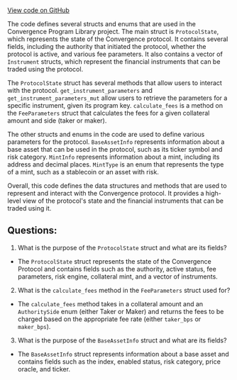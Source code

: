 [View code on GitHub](https://github.com/convergence-rfq/convergence-program-library/rfq/program/src/state/protocol.rs)

The code defines several structs and enums that are used in the Convergence Program Library project. The main struct is `ProtocolState`, which represents the state of the Convergence protocol. It contains several fields, including the authority that initiated the protocol, whether the protocol is active, and various fee parameters. It also contains a vector of `Instrument` structs, which represent the financial instruments that can be traded using the protocol.

The `ProtocolState` struct has several methods that allow users to interact with the protocol. `get_instrument_parameters` and `get_instrument_parameters_mut` allow users to retrieve the parameters for a specific instrument, given its program key. `calculate_fees` is a method on the `FeeParameters` struct that calculates the fees for a given collateral amount and side (taker or maker).

The other structs and enums in the code are used to define various parameters for the protocol. `BaseAssetInfo` represents information about a base asset that can be used in the protocol, such as its ticker symbol and risk category. `MintInfo` represents information about a mint, including its address and decimal places. `MintType` is an enum that represents the type of a mint, such as a stablecoin or an asset with risk.

Overall, this code defines the data structures and methods that are used to represent and interact with the Convergence protocol. It provides a high-level view of the protocol's state and the financial instruments that can be traded using it.
## Questions: 
 1. What is the purpose of the `ProtocolState` struct and what are its fields?
- The `ProtocolState` struct represents the state of the Convergence Protocol and contains fields such as the authority, active status, fee parameters, risk engine, collateral mint, and a vector of instruments.

2. What is the `calculate_fees` method in the `FeeParameters` struct used for?
- The `calculate_fees` method takes in a collateral amount and an `AuthoritySide` enum (either Taker or Maker) and returns the fees to be charged based on the appropriate fee rate (either `taker_bps` or `maker_bps`).

3. What is the purpose of the `BaseAssetInfo` struct and what are its fields?
- The `BaseAssetInfo` struct represents information about a base asset and contains fields such as the index, enabled status, risk category, price oracle, and ticker.